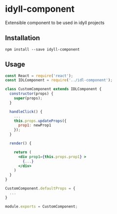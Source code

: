 # idyll-component
Extensible component to be used in idyll projects

## Installation

```
npm install --save idyll-component
```


## Usage

```jsx
const React = require('react');
const IDLComponent = require('../idl-component');

class CustomComponent extends IDLComponent {
  constructor(props) {
    super(props);
  }

  handleClick() {
    ...
    this.props.updateProps({
      prop1: newProp1
    });
  }

  render() {

    return (
      <div prop1={this.props.prop1} >
        {...}
      </div>
    )
  }
}

CustomComponent.defaultProps = {
  ...
}

module.exports = CustomComponent;
```
